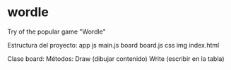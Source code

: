 # wordle
Try of the popular game "Wordle"

Estructura del proyecto:
app
    js
        main.js
    board
        board.js 
    css
    img
    index.html

Clase board:
    Métodos:
        Draw (dibujar contenido)
        Write (escribir en la tabla)

